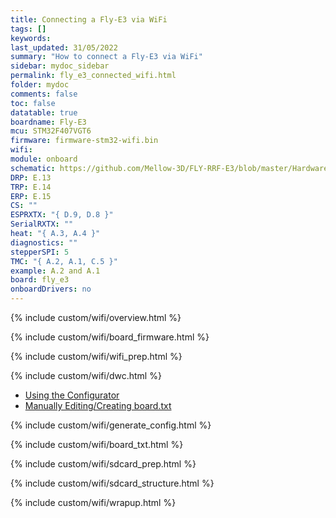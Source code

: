 ```yaml
---
title: Connecting a Fly-E3 via WiFi
tags: []
keywords: 
last_updated: 31/05/2022
summary: "How to connect a Fly-E3 via WiFi"
sidebar: mydoc_sidebar
permalink: fly_e3_connected_wifi.html
folder: mydoc
comments: false
toc: false
datatable: true
boardname: Fly-E3
mcu: STM32F407VGT6
firmware: firmware-stm32-wifi.bin
wifi: 
module: onboard
schematic: https://github.com/Mellow-3D/FLY-RRF-E3/blob/master/Hardware/Schematic.pdf
DRP: E.13
TRP: E.14
ERP: E.15
CS: ""
ESPRXTX: "{ D.9, D.8 }"
SerialRXTX: ""
heat: "{ A.3, A.4 }"
diagnostics: ""
stepperSPI: 5
TMC: "{ A.2, A.1, C.5 }"
example: A.2 and A.1
board: fly_e3
onboardDrivers: no
---
```


{% include custom/wifi/overview.html %}

{% include custom/wifi/board_firmware.html %}

{% include custom/wifi/wifi_prep.html %}

{% include custom/wifi/dwc.html %}

<ul id="profileTabs" class="nav nav-tabs">
    <li class="active"><a class="noCrossRef" href="#generate" data-toggle="tab">Using the Configurator</a></li>
    <li><a class="noCrossRef" href="#manual" data-toggle="tab">Manually Editing/Creating board.txt</a></li>
</ul>
  <div class="tab-content">
<div role="tabpanel" class="tab-pane active" id="generate" markdown="1">

{% include custom/wifi/generate_config.html %}

</div>

<div role="tabpanel" class="tab-pane" id="manual" markdown="1">

{% include custom/wifi/board_txt.html %}

</div>

</div>

{% include custom/wifi/sdcard_prep.html %}

{% include custom/wifi/sdcard_structure.html %}

{% include custom/wifi/wrapup.html %}